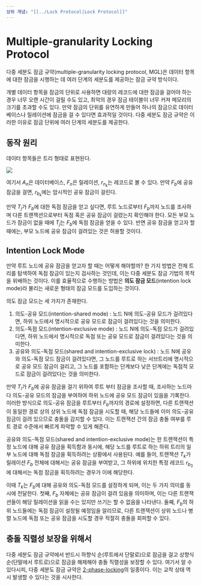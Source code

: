 ```yaml
---
상위 개념: "[[../Lock Protocol|Lock Protocol]]"
---
```

# Multiple-granularity Locking Protocol
다중 세분도 잠금 규약(multiple-granularity locking protocol, MGL)은 데이터 항목에 대한 잠금을 시행하는 데 여러 단계의 세분도를 제공하는 잠금 규약 방식이다.

개별 데이터 항목을 잠금의 단위로 사용하면 대량의 레코드에 대한 잠금을 걸어야 하는 경우 너무 오랜 시간이 걸릴 수도 있고, 최악의 경우 잠금 테이블이 너무 커져 메모리의 크기를 초과할 수도 있다. 만약 잠금의 단위를 유연하게 만들어 하나의 잠금으로 데이터베이스나 릴레이션에 잠금을 걸 수 있다면 효과적일 것이다. 다중 세분도 잠금 규약은 이러한 이유로 잠금 단위에 여러 단계의 세분도를 제공한다.

## 동작 원리
데이터 항목들은 트리 형태로 표현된다.

![](https://i.imgur.com/ZAzuuu6.png)

여기서 $A_n$은 데이터베이스, $F_n$은 릴레이션, $r_{n_k}$는 레코드로 볼 수 있다. 만약 $F_b$에 공유 잠금을 걸면, $r_{b_k}$에는 암시적인 공유 잠금이 걸린다.

만약 $T_j$가 $F_b$에 대한 독점 잠금을 얻고 싶다면, 루트 노드로부터 $F_b$까지 노드를 조사하며 다른 트랜잭션으로부터 독점 혹은 공유 잠금이 걸렸는지 확인해야 한다. 모든 부모 노드가 잠금이 없을 때에 $T_j$는 $F_b$에 독점 잠금을 얻을 수 있다. 반면 공유 잠금을 얻고자 할 때에는, 부모 노드에 공유 잠금이 걸려있는 것은 허용할 것이다.

## Intention Lock Mode
만약 루트 노드에 공유 잠금을 얻고자 할 때는 어떻게 해야할까? 한 가지 방법은 전체 트리를 탐색하여 독점 잠금이 있는지 검사하는 것인데, 이는 다중 세분도 잠금 기법의 목적을 위배하는 것이다. 이를 효율적으로 수행하는 방법은 **의도 잠금 모드**(intention lock mode)라 불리는 새로운 형태의 잠금 모드를 도입하는 것이다.

의도 잠금 모드는 세 가지가 존재한다.
1. 의도-공유 모드(intention-shared mode) : 노드 N에 의도-공유 모드가 걸려있다면, 하위 노드에서 명시적으로 공유 모드로 잠금이 걸려있다는 것을 의미한다.
2. 의도-독점 모드(intention-exclusive mode) : 노드 N에 의도-독점 모드가 걸려있다면, 하위 노드에서 명시적으로 독점 또는 공유 모드로 잠금이 걸려있다는 것을 의미한다.
3. 공유와 의도-독점 모드(shared and intention-exclusive lock) : 노드 N에 공유와 의도-독점 모드 잠금이 걸려있다면, 그 노드를 루트로 하는 서브트리에 명시적으로 공유 모드 잠금이 걸리고, 그 노드를 포함하는 단계보다 낮은 단계에는 독점적 모드로 잠금이 걸려있다는 것을 의미한다.

만약 $T_i$가 $F_b$에 공유 잠금을 걸기 위하여 루트 부터 잠금을 조사할 때, 조사하는 노드마다 의도-공유 모드의 잠금을 부여하여 하위 노드에 공유 모드 잠금이 있음을 기록한다. 이러한 방식으로 의도-공유 잠금을 루트부터 $F_b$까지의 경로에 설정하면, 다른 트랜잭션이 동일한 경로 상의 상위 노드에 독점 잠금을 시도할 때, 해당 노드들에 이미 의도-공유 잠금이 걸려 있으므로 충돌을 감지할 수 있다. 이는 트랜잭션 간의 잠금 충돌 여부를 루트 경로 수준에서 빠르게 파악할 수 있게 해준다.

공유와 의도-독점 모드(shared and intention-exclusive mode)는 한 트랜잭션이 특정 노드에 대해 공유 잠금을 획득함과 동시에, 해당 노드를 루트로 하는 하위 트리의 일부 노드에 대해 독점 잠금을 획득하려는 상황에서 사용된다. 예를 들어, 트랜잭션 $T_k$가 릴레이션 $F_b$ 전체에 대해서는 공유 잠금을 부여받고, 그 하위에 위치한 특정 레코드 $r_{b_3}$에 대해서는 독점 잠금을 획득하려는 경우가 이에 해당한다.

이때 $T_k$는 $F_b$에 대해 공유와 의도-독점 모드를 설정하게 되며, 이는 두 가지 의미를 동시에 전달한다. 첫째, $F_b$ 자체에는 공유 잠금이 걸려 있음을 의미하며, 이는 다른 트랜잭션들이 해당 릴레이션을 읽을 수는 있지만 쓰기는 할 수 없음을 나타낸다. 둘째, $F_b$의 하위 노드들에는 독점 잠금이 설정될 예정임을 알리므로, 다른 트랜잭션이 상위 노드나 병렬 노드에 독점 또는 공유 잠금을 시도할 경우 적절히 충돌을 회피할 수 있다.

## 충돌 직렬성 보장을 위해서
다중 세분도 잠금 규약에서 반드시 하향식 순(루트에서 단말로)으로 잠금을 걸고 상향식 순(단말에서 루트로)으로 잠금을 해제해야 충돌 직렬성을 보장할 수 있다. 여기서 알 수 있다시피, 다중 세분도 잠금 규약은 [2-phase-locking](2-Phase%20Locking%20Protocol)의 일종이다. 이는 교착 상태 역시 발생할 수 있다는 것을 시사한다.

  
